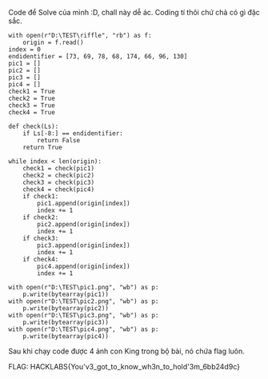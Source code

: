 Code để Solve của mình :D, chall này dễ ác. Coding tí thôi chứ chả có gì đặc sắc.
```
with open(r"D:\TEST\riffle", "rb") as f:
    origin = f.read()
index = 0
endidentifier = [73, 69, 78, 68, 174, 66, 96, 130]
pic1 = []
pic2 = []
pic3 = []
pic4 = []
check1 = True
check2 = True
check3 = True
check4 = True

def check(Ls):
    if Ls[-8:] == endidentifier:
        return False
    return True
        
while index < len(origin):
    check1 = check(pic1)
    check2 = check(pic2)
    check3 = check(pic3)
    check4 = check(pic4)
    if check1:
        pic1.append(origin[index])
        index += 1
    if check2:
        pic2.append(origin[index])
        index += 1
    if check3:
        pic3.append(origin[index])
        index += 1
    if check4:
        pic4.append(origin[index])
        index += 1

with open(r"D:\TEST\pic1.png", "wb") as p:
    p.write(bytearray(pic1))
with open(r"D:\TEST\pic2.png", "wb") as p:
    p.write(bytearray(pic2))
with open(r"D:\TEST\pic3.png", "wb") as p:
    p.write(bytearray(pic3))
with open(r"D:\TEST\pic4.png", "wb") as p:
    p.write(bytearray(pic4))
```

Sau khi chạy code được 4 ảnh con King trong bộ bài, nó chứa flag luôn.

FLAG: HACKLABS{You'v3_got_to_know_wh3n_to_hold'3m_6bb24d9c}
